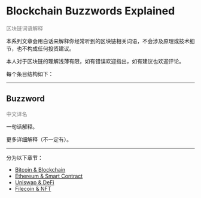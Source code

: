 # Blockchain Buzzwords Explained

<span style='color: gray'>区块链词语解释</span>

本系列文章会用白话来解释你经常听到的区块链相关词语，不会涉及原理或技术细节，也不构成任何投资建议。

本人对于区块链的理解浅薄有限，如有错误欢迎指出，如有建议也欢迎评论。

每个条目结构如下：

---

## Buzzword

<span style='color: gray'>中文译名</span>

一句话解释。

更多详细解释（不一定有）。

---

分为以下章节：

- [Bitcoin & Blockchain](./bitcoin-and-blockchain.md)
- [Ethereum & Smart Contract](./ethereum-and-smart-contract.md)
- [Uniswap & DeFi](./uniswap-and-defi.md)
- [Filecoin & NFT](./filecoin-and-nft.md)
